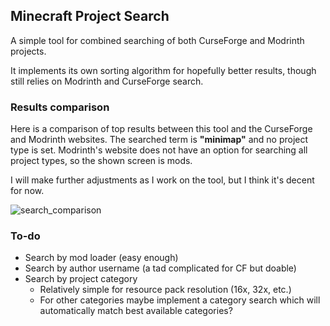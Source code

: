 ## Minecraft Project Search
A simple tool for combined searching of both CurseForge and Modrinth projects.

It implements its own sorting algorithm for hopefully better results,
though still relies on Modrinth and CurseForge search.

### Results comparison
Here is a comparison of top results between this tool and the CurseForge and Modrinth websites.
The searched term is **"minimap"** and no project type is set. Modrinth's website does not have an option for searching all project types, so the shown screen is mods.

I will make further adjustments as I work on the tool, but I think it's decent for now.

![search_comparison](https://github.com/user-attachments/assets/70882704-7866-496d-9976-ffce093fec71)

### To-do
- Search by mod loader (easy enough)
- Search by author username (a tad complicated for CF but doable)
- Search by project category
    - Relatively simple for resource pack resolution (16x, 32x, etc.)
    - For other categories maybe implement a category search which will automatically match best available categories?
